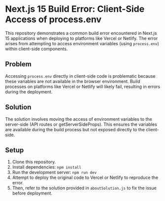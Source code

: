 # Next.js 15 Build Error: Client-Side Access of process.env

This repository demonstrates a common build error encountered in Next.js 15 applications when deploying to platforms like Vercel or Netlify. The error arises from attempting to access environment variables (using `process.env`) within client-side components.

## Problem

Accessing `process.env` directly in client-side code is problematic because these variables are not available in the browser environment.  Build processes on platforms like Vercel or Netlify will likely fail, resulting in errors during the deployment.

## Solution

The solution involves moving the access of environment variables to the server-side (API routes or getServerSideProps). This ensures the variables are available during the build process but not exposed directly to the client-side.

## Setup

1. Clone this repository.
2. Install dependencies: `npm install`
3. Run the development server: `npm run dev`
4. Attempt to deploy the original code to Vercel or Netlify to reproduce the error.
5. Then, refer to the solution provided in `aboutSolution.js` to fix the issue before deployment.